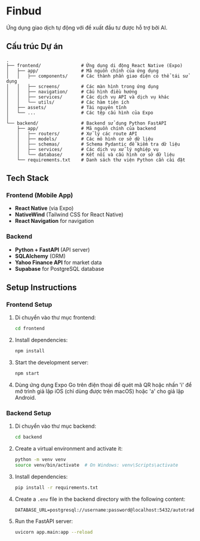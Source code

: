 # Finbud

Ứng dụng giao dịch tự động với đề xuất đầu tư được hỗ trợ bởi AI.

## Cấu trúc Dự án

```
.
├── frontend/               # Ứng dụng di động React Native (Expo)
│   ├── app/                # Mã nguồn chính của ứng dụng
│   │   ├── components/     # Các thành phần giao diện có thể tái sử dụng
│   │   ├── screens/        # Các màn hình trong ứng dụng
│   │   ├── navigation/     # Cấu hình điều hướng
│   │   ├── services/       # Các dịch vụ API và dịch vụ khác
│   │   └── utils/          # Các hàm tiện ích
│   ├── assets/             # Tài nguyên tĩnh
│   └── ...                 # Các tệp cấu hình của Expo
│
└── backend/                # Backend sử dụng Python FastAPI
    ├── app/                # Mã nguồn chính của backend
    │   ├── routers/        # Xử lý các route API
    │   ├── models/         # Các mô hình cơ sở dữ liệu
    │   ├── schemas/        # Schema Pydantic để kiểm tra dữ liệu
    │   ├── services/       # Các dịch vụ xử lý nghiệp vụ
    │   └── database/       # Kết nối và cấu hình cơ sở dữ liệu
    └── requirements.txt    # Danh sách thư viện Python cần cài đặt
```

## Tech Stack

### Frontend (Mobile App)

- **React Native** (via Expo)
- **NativeWind** (Tailwind CSS for React Native)
- **React Navigation** for navigation

### Backend

- **Python + FastAPI** (API server)
- **SQLAlchemy** (ORM)
- **Yahoo Finance API** for market data
- **Supabase** for PostgreSQL database

## Setup Instructions

### Frontend Setup

1. Di chuyển vào thư mục frontend:

   ```bash
   cd frontend
   ```

2. Install dependencies:

   ```bash
   npm install
   ```

3. Start the development server:

   ```bash
   npm start
   ```

4. Dùng ứng dụng Expo Go trên điện thoại để quét mã QR hoặc nhấn 'i' để mở trình giả lập iOS (chỉ dùng được trên macOS) hoặc 'a' cho giả lập Android.

### Backend Setup

1. Di chuyển vào thư mục backend:

   ```bash
   cd backend
   ```

2. Create a virtual environment and activate it:

   ```bash
   python -m venv venv
   source venv/bin/activate  # On Windows: venv\Scripts\activate
   ```

3. Install dependencies:

   ```bash
   pip install -r requirements.txt
   ```

4. Create a `.env` file in the backend directory with the following content:

   ```
   DATABASE_URL=postgresql://username:password@localhost:5432/autotrade
   ```

5. Run the FastAPI server:

   ```bash
   uvicorn app.main:app --reload
   ```
